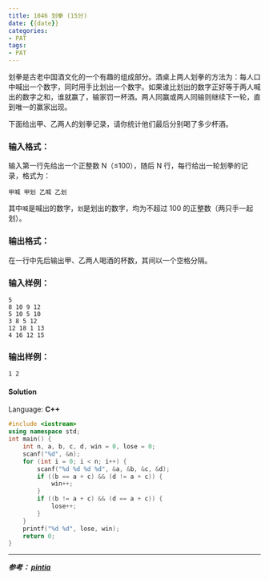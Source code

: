 ```yaml
---
title: 1046 划拳 (15分)
date: {{date}}
categories:
- PAT
tags:
- PAT
---
```

划拳是古老中国酒文化的一个有趣的组成部分。酒桌上两人划拳的方法为：每人口中喊出一个数字，同时用手比划出一个数字。如果谁比划出的数字正好等于两人喊出的数字之和，谁就赢了，输家罚一杯酒。两人同赢或两人同输则继续下一轮，直到唯一的赢家出现。

下面给出甲、乙两人的划拳记录，请你统计他们最后分别喝了多少杯酒。

### 输入格式：

输入第一行先给出一个正整数 N（≤100），随后 N 行，每行给出一轮划拳的记录，格式为：

    
    
    甲喊 甲划 乙喊 乙划
    

其中`喊`是喊出的数字，`划`是划出的数字，均为不超过 100 的正整数（两只手一起划）。

### 输出格式：

在一行中先后输出甲、乙两人喝酒的杯数，其间以一个空格分隔。

### 输入样例：

    
    
    5
    8 10 9 12
    5 10 5 10
    3 8 5 12
    12 18 1 13
    4 16 12 15
    

### 输出样例：

    
    
    1 2
    

#### Solution

Language: **C++**
```C++
#include <iostream>
using namespace std;
int main() {
    int n, a, b, c, d, win = 0, lose = 0;
    scanf("%d", &n);
    for (int i = 0; i < n; i++) {
        scanf("%d %d %d %d", &a, &b, &c, &d);
        if ((b == a + c) && (d != a + c)) {
            win++;
        }
        if ((b != a + c) && (d == a + c)) {
            lose++;
        }
    }
    printf("%d %d", lose, win);
    return 0;
}
```

---
***参考：
[pintia](https://pintia.cn/problem-sets/994805260223102976/problems/994805277847568384)***
